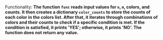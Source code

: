 Functionality: **The function `func` reads input values for `n`, `m`, colors, and counts. It then creates a dictionary `color_counts` to store the counts of each color in the colors list. After that, it iterates through combinations of colors and their counts to check if a specific condition is met. If the condition is satisfied, it prints 'YES'; otherwise, it prints 'NO'. The function does not return any value.**